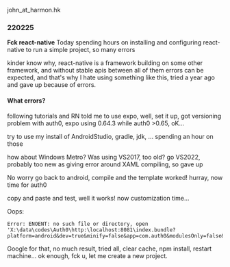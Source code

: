 john_at_harmon.hk

### 220225

**Fck react-native**
Today spending hours on installing and configuring react-native to run a simple project, so many errors

kinder know why, react-native is a framework building on some other framework, and without stable apis between all of them errors can be expected, and that's why I hate using something like this, tried a year ago and gave up because of errors.

#### What errors?
following tutorials and RN told me to use expo, well, set it up, got versioning problem with auth0, expo using 0.64.3 while auth0 >0.65, oK...

try to use my install of AndroidStudio, gradle, jdk, ... spending an hour on those

how about Windows Metro? Was using VS2017, too old? go VS2022, probably too new as giving error around XAML compiling, so gave up

No worry go back to android, compile and the template worked! hurray, now time for auth0

copy and paste and test, well it works! now customization time...

Oops:
```
Error: ENOENT: no such file or directory, open 'X:\data\codes\Auth0\http:\localhost:8081\index.bundle?platform=android&dev=true&minify=false&app=com.auth0&modulesOnly=false&runModule=true'
```
Google for that, no much result, tried all, clear cache, npm install, restart machine... ok enough, fck u, let me create a new project.
